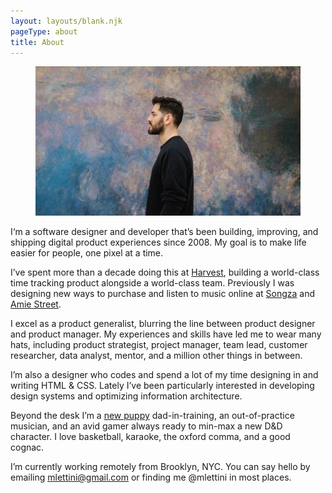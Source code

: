 ```yaml
---
layout: layouts/blank.njk
pageType: about
title: About
---
```


<section id="about">
  <figure>
    <img src="/images/matthew-lettini-portrait.jpg" alt="Matthew Lettini">
  </figure>

  <div class="inner">

I‘m a software designer and developer that’s been building, improving, and shipping digital product experiences since 2008. My goal is to make life easier for people, one pixel at a time.

I’ve spent more than a decade doing this at [Harvest](https://getharvest.com), building a world-class time tracking product alongside a world-class team. Previously I was designing new ways to purchase and listen to music online at [Songza](https://en.wikipedia.org/wiki/Songza) and [Amie Street](https://en.wikipedia.org/wiki/Amie_Street).

I excel as a product generalist, blurring the line between product designer and product manager. My experiences and skills have led me to wear many hats, including product strategist, project manager, team lead, customer researcher, data analyst, mentor, and a million other things in between.

I’m also a designer who codes and spend a lot of my time designing in and writing HTML & CSS. Lately I’ve been particularly interested in developing design systems and optimizing information architecture.

Beyond the desk I’m a [new puppy](https://www.instagram.com/p/CXeYImOFqui) dad-in-training, an out-of-practice musician, and an avid gamer always ready to min-max a new D&D character. I love basketball, karaoke, the oxford comma, and a good cognac.

I’m currently working remotely from Brooklyn, NYC. You can say hello by emailing [mlettini@gmail.com](mailto:mlettini@gmail.com) or finding me @mlettini in most places.

  </div>
</section>
